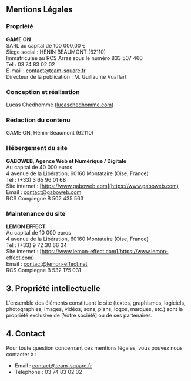 ## Mentions Légales

### Propriété

**GAME ON**  
SARL au capital de 100 000,00 €  
Siège social : HENIN BEAUMONT (62110)  
Immatriculée au RCS Arras sous le numéro 833 507 460  
Tél : 03 74 83 02 02  
E-mail : contact@team-square.fr  
Directeur de la publication : M. Guillaume Vuaflart

### Conception et réalisation

Lucas Chedhomme ([lucaschedhomme.com](https://lucaschedhomme.com))

### Rédaction du contenu

GAME ON, Hénin-Beaumont (62110)

### Hébergement du site

**GABOWEB, Agence Web et Numérique / Digitale**  
Au capital de 40 000 euros  
4 avenue de la Libération, 60160 Montataire (Oise, France)  
Tél : (+33) 3 65 96 01 68  
Site internet : [https://www.gaboweb.com](https://www.gaboweb.com)  
Email : contact@gaboweb.com  
RCS Compiegne B 502 435 563

### Maintenance du site

**LEMON EFFECT**  
Au capital de 10 000 euros  
4 avenue de la Libération, 60160 Montataire (Oise, France)  
Tél : (+33) 9 72 30 66 34  
Site internet : [https://www.lemon-effect.com](https://www.lemon-effect.com)  
Email : contact@lemon-effect.net  
RCS Compiegne B 532 175 031

## 3. Propriété intellectuelle
L'ensemble des éléments constituant le site (textes, graphismes, logiciels, photographies, images, vidéos, sons, plans, logos, marques, etc.) sont la propriété exclusive de [Votre société] ou de ses partenaires.

## 4. Contact
Pour toute question concernant ces mentions légales, vous pouvez nous contacter à :
- Email : contact@team-square.fr
- Téléphone : 03 74 83 02 02